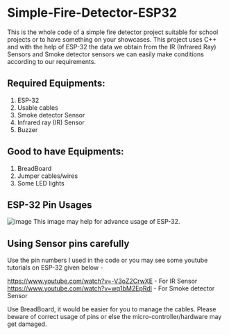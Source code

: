 # Simple-Fire-Detector-ESP32
This is the whole code of a simple fire detector project suitable for school projects or to have something on your showcases.
This project uses C++ and with the help of ESP-32 the data we obtain from the IR (Infrared Ray) Sensors and Smoke detector sensors we can easily make conditions according to our requirements.
## Required Equipments: 
1) ESP-32
2) Usable cables
3) Smoke detector Sensor
4) Infrared ray (IR) Sensor
5) Buzzer
## Good to have Equipments:
1) BreadBoard
2) Jumper cables/wires
3) Some LED lights

## ESP-32 Pin Usages

![image](https://github.com/user-attachments/assets/9ae38ab7-324e-4ec0-8477-72abc6593077)
This image may help for advance usage of ESP-32.


## Using Sensor pins carefully
Use the pin numbers I used in the code or you may see some youtube tutorials on ESP-32 given below -<br/>

https://www.youtube.com/watch?v=-V3oZ2CrwXE - For IR Sensor <br/>
https://www.youtube.com/watch?v=wq1bM2EpRdI - For Smoke detector Sensor <br/>



Use BreadBoard, it would be easier for you to manage the cables.
Please beware of correct usage of pins or else the micro-controller/hardware may get damaged.
